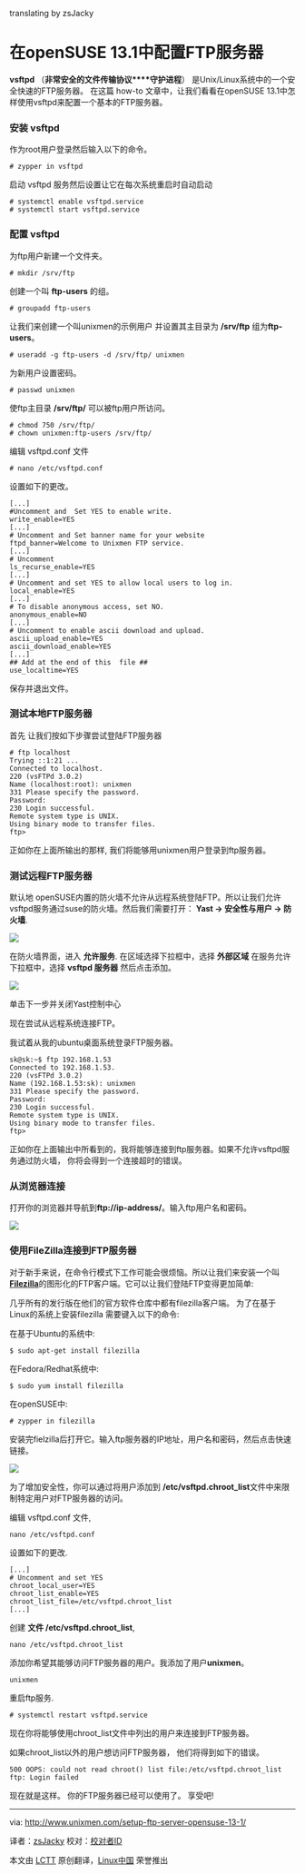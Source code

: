 translating by zsJacky

在openSUSE 13.1中配置FTP服务器
================================================================================
**vsftpd** （**非常****安全的****文件****传输****协议****守护进程**） 是Unix/Linux系统中的一个安全快速的FTP服务器。 在这篇 how-to 文章中，让我们看看在openSUSE 13.1中怎样使用vsftpd来配置一个基本的FTP服务器。

### 安装 vsftpd ###

作为root用户登录然后输入以下的命令。

    # zypper in vsftpd

启动 vsftpd 服务然后设置让它在每次系统重启时自动启动

    # systemctl enable vsftpd.service
    # systemctl start vsftpd.service

### 配置 vsftpd ###

为ftp用户新建一个文件夹。

    # mkdir /srv/ftp

创建一个叫 **ftp-users** 的组。

    # groupadd ftp-users

让我们来创建一个叫unixmen的示例用户 并设置其主目录为 **/srv/ftp** 组为**ftp-users**。

    # useradd -g ftp-users -d /srv/ftp/ unixmen

为新用户设置密码。

    # passwd unixmen

使ftp主目录 **/srv/ftp/** 可以被ftp用户所访问。

    # chmod 750 /srv/ftp/
    # chown unixmen:ftp-users /srv/ftp/

编辑 vsftpd.conf 文件

    # nano /etc/vsftpd.conf

设置如下的更改。

    [...]
    #Uncomment and  Set YES to enable write.
    write_enable=YES
    [...]
    # Uncomment and Set banner name for your website
    ftpd_banner=Welcome to Unixmen FTP service.
    [...]
    # Uncomment
    ls_recurse_enable=YES
    [...]
    # Uncomment and set YES to allow local users to log in.
    local_enable=YES
    [...]
    # To disable anonymous access, set NO.
    anonymous_enable=NO
    [...]
    # Uncomment to enable ascii download and upload.
    ascii_upload_enable=YES
    ascii_download_enable=YES
    [...]
    ## Add at the end of this  file ##
    use_localtime=YES

保存并退出文件。

### 测试本地FTP服务器 ###

首先 让我们按如下步骤尝试登陆FTP服务器

    # ftp localhost
    Trying ::1:21 ...
    Connected to localhost.
    220 (vsFTPd 3.0.2)
    Name (localhost:root): unixmen
    331 Please specify the password.
    Password: 
    230 Login successful.
    Remote system type is UNIX.
    Using binary mode to transfer files.
    ftp>

正如你在上面所输出的那样, 我们将能够用unixmen用户登录到ftp服务器。
### 测试远程FTP服务器 ###

默认地 openSUSE内置的防火墙不允许从远程系统登陆FTP。所以让我们允许vsftpd服务通过suse的防火墙。然后我们需要打开： **Yast -> 安全性与用户 -> 防火墙**.

![](http://180016988.r.cdn77.net/wp-content/uploads/2013/11/openSUSE-12.3-Running-Oracle-VM-VirtualBox_001.jpg)

在防火墙界面，进入 **允许服务**. 在区域选择下拉框中，选择 **外部区域** 在服务允许下拉框中，选择 **vsftpd 服务器** 然后点击添加。

![](http://180016988.r.cdn77.net/wp-content/uploads/2013/11/openSUSE-12.3-Running-Oracle-VM-VirtualBox_004.jpg)

单击下一步并关闭Yast控制中心

现在尝试从远程系统连接FTP。

我试着从我的ubuntu桌面系统登录FTP服务器。

    sk@sk:~$ ftp 192.168.1.53
    Connected to 192.168.1.53.
    220 (vsFTPd 3.0.2)
    Name (192.168.1.53:sk): unixmen
    331 Please specify the password.
    Password:
    230 Login successful.
    Remote system type is UNIX.
    Using binary mode to transfer files.
    ftp>

正如你在上面输出中所看到的，我将能够连接到ftp服务器。如果不允许vsftpd服务通过防火墙， 你将会得到一个连接超时的错误。

### 从浏览器连接 ###

打开你的浏览器并导航到**ftp://ip-address/**。输入ftp用户名和密码。

![](http://180016988.r.cdn77.net/wp-content/uploads/2013/11/Index-of-ftp-192.168.1.53-Mozilla-Firefox_005.jpg)

### 使用FileZilla连接到FTP服务器 ###

对于新手来说，在命令行模式下工作可能会很烦恼。所以让我们来安装一个叫[**Filezilla**][1]的图形化的FTP客户端。它可以让我们登陆FTP变得更加简单:

几乎所有的发行版在他们的官方软件仓库中都有filezilla客户端。 为了在基于Linux的系统上安装filezilla 需要键入以下的命令:

在基于Ubuntu的系统中:

    $ sudo apt-get install filezilla

在Fedora/Redhat系统中:

    $ sudo yum install filezilla
在openSUSE中:

    # zypper in filezilla

安装完fielzilla后打开它。输入ftp服务器的IP地址，用户名和密码，然后点击快速链接。

![](http://180016988.r.cdn77.net/wp-content/uploads/2013/11/unixmen@192.168.1.53-FileZilla_006.jpg)

为了增加安全性，你可以通过将用户添加到 **/etc/vsftpd.chroot_list**文件中来限制特定用户对FTP服务器的访问。

编辑 vsftpd.conf 文件,

    nano /etc/vsftpd.conf

设置如下的更改.

    [...]
    # Uncomment and set YES
    chroot_local_user=YES
    chroot_list_enable=YES
    chroot_list_file=/etc/vsftpd.chroot_list
    [...]

创建 **文件 /etc/vsftpd.chroot_list**,

    nano /etc/vsftpd.chroot_list

添加你希望其能够访问FTP服务器的用户。我添加了用户**unixmen**。

    unixmen

重启ftp服务.

    # systemctl restart vsftpd.service

现在你将能够使用chroot_list文件中列出的用户来连接到FTP服务器。

如果chroot_list以外的用户想访问FTP服务器， 他们将得到如下的错误。

    500 OOPS: could not read chroot() list file:/etc/vsftpd.chroot_list
    ftp: Login failed

现在就是这样。 你的FTP服务器已经可以使用了。 享受吧!

--------------------------------------------------------------------------------

via: http://www.unixmen.com/setup-ftp-server-opensuse-13-1/

译者：[zsJacky](https://github.com/译者ID) 校对：[校对者ID](https://github.com/校对者ID)

本文由 [LCTT](https://github.com/LCTT/TranslateProject) 原创翻译，[Linux中国](http://linux.cn/) 荣誉推出

[1]:https://filezilla-project.org/
